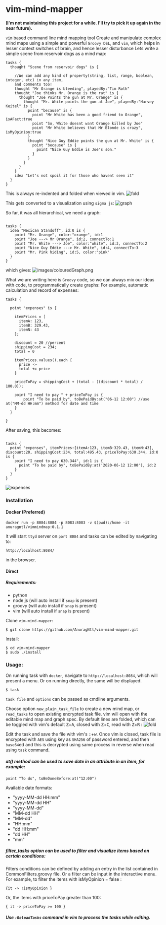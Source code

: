 # vim-mind-mapper
**(I'm not maintaining this project for a while. I'll try to pick it up again in the near future).**

`vim` based command line mind mapping tool
Create and manipulate complex mind maps using a simple and powerful `Groovy DSL`,
and `vim`, which helps in lesser context switches of brain, and hence lesser disturbance
Lets write a simple scene from reservoir dogs as a mind map:
```
tasks {
  thought "Scene from reservoir dogs" is {

    //We can add any kind of property(string, list, range, boolean, integer, etc) in any item,
    and comments too!
    thought "Mr Orange is bleeding", playedBy:"Tim Roth"
    thought "Joe thinks Mr. Orange is the rat" is {
      thought "Joe Points the gun at Mr. Orange" is {
        thought "Mr. White points the gun at Joe", playedBy:"Harvey Keitel" is {
          point "because" is {
            point "Mr White has been a good friend to Orange", isAFact:true
            point "So, White doesnt want Orange killed by Joe"
            point "Mr White believes that Mr Blonde is crazy", isMyOpinion:true
          }
          thought "Nice Guy Eddie points the gun at Mr. White" is {
            point "because" is {
              point "Nice Guy Eddie is Joe's son."
            }
          }
        }
      }
    }
    idea "Let's not spoil it for those who havent seen it"
  }
}
```
This is always re-indented and folded when viewed in vim.
![fold](images/fold.gif)

This gets converted to a visualization using `sigma js`:
![graph](images/graph.gif)

So far, it was all hierarchical, we need a graph:
```

tasks {
  idea "Mexican Standoff", id:0 is {
    point "Mr. Orange", color:"orange", id:1
    point "Joe ---> Mr Orange", id:2, connectTo:1
    point "Mr. White ---> Joe", color:"white", id:3, connectTo:2
    point "Nice Guy Eddie ---> Mr. White", id:4, connectTo:3
    point "Mr. Pink hiding", id:5, color:"pink"
  }
}
```
which gives:
![images/colouredGraph.png](images/colouredGraph.png)

What we are writing here is `Groovy` code, so we can always mix our ideas with code, to programmatically create graphs:
For example, automatic calculation and record of expenses:
```
tasks {

  point "expenses" is {

    itemPrices = [
	  itemA: 123,
	  itemB: 329.43,
	  itemN: 43
    ];

    discount = 20 //percent
    shippingCost = 234;
    total = 0

    itemPrices.values().each {
      price ->
      total += price
    }
    
    priceToPay = shippingCost + (total - ((discount * total) / 100.0));

    point "I need to pay " + priceToPay is {
        point "To be paid by", toBePaidBy:at("06-12 12:00") //use at("MM-dd HH:mm") method for date and time
    }
  }

}

```

After saving, this becomes:
```

tasks {
  point "expenses", itemPrices:[itemA:123, itemB:329.43, itemN:43], discount:20, shippingCost:234, total:495.43, priceToPay:630.344, id:0 is {
    point "I need to pay 630.344", id:1 is {
      point "To be paid by", toBePaidBy:at('2020-06-12 12:00'), id:2
    }
  }
}
```
![expenses](images/expenses.png)

### Installation
#### Docker (Preferred)
```
docker run -p 8084:8084 -p 8083:8083 -v $(pwd):/home -it anuragntl/vimmindmap:0.1.1
```
It will start `ttyd` server on `port 8084` and tasks can be edited by navigating to:
```
http://localhost:8084/
```
in the browser.

#### Direct
##### Requirements:
* python
* node js (will auto install if `snap` is present)
* groovy (will auto install if `snap` is present)
* vim (will auto install if `snap` is present)

Clone `vim-mind-mapper`:
```
$ git clone https://github.com/AnuragNtl/vim-mind-mapper.git
```

Install:
```
$ cd vim-mind-mapper
$ sudo ./install
```

### Usage:
On running task with `docker`, navigate to `http://localhost:8084`, which will present a menu.
Or on running directly, the same will be displayed.
```
$ task
```
`task file` and `options` can be passed as cmdline arguments.

Choose option `new_plain_task_file` to create a new mind map, or `read_tasks` to open existing encrypted task file.
vim will open with the editable mind map and graph spec.
By default lines are folded, which can be toggled with vim's default <kbd>Z</kbd>+<kbd>A</kbd>, closed with <kbd>Z</kbd>+<kbd>C</kbd>, 
read with <kbd>Z</kbd>+<kbd>R</kbd> :
![fold](images/fold.png)

Edit the task and save the file with vim's <kbd>:</kbd>+<kbd>w</kbd>.
Once vim is closed, task file is encrypted with `AES` using key as `SHA256` of password entered, and then `base64`ed and this is decrypted using same process in reverse when read using `task` command.

##### at() method can be used to save date in an attribute in an item, for example:
```
point "To do", toBeDoneBefore:at("12:00")
```

Available date formats:
* "yyyy-MM-dd HH:mm"
* "yyyy-MM-dd HH"
* "yyyy-MM-dd"
* "MM-dd HH"
* "MM-dd"
* "HH:mm"
* "dd HH:mm"
* "dd HH"
* "mm"

##### filter_tasks option can be used to filter and visualize items based on certain conditions:
Filters conditions can be defined by adding an entry in the list contained in CommonFilters.groovy file.
Or a filter can be input in the interactive menu.
For example, to filter the items with isMyOpinion = false :
```
{it -> !isMyOpinion }
```
Or, the items with priceToPay greater than 100:
```
{ it -> priceToPay >= 100 }
```

##### Use `:ReloadTasks` command in vim to process the tasks while editing.

